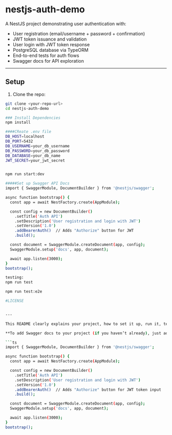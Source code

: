# nestjs-auth-demo

A NestJS project demonstrating user authentication with:

- User registration (email/username + password + confirmation)  
- JWT token issuance and validation  
- User login with JWT token response  
- PostgreSQL database via TypeORM  
- End-to-end tests for auth flows  
- Swagger docs for API exploration  

---

## Setup

1. Clone the repo:

```bash
git clone <your-repo-url>
cd nestjs-auth-demo

### Install Dependencies
npm install

####CReate .env file
DB_HOST=localhost
DB_PORT=5432
DB_USERNAME=your_db_username
DB_PASSWORD=your_db_password
DB_DATABASE=your_db_name
JWT_SECRET=your_jwt_secret


npm run start:dev

#####Set up Swagger API Docs
import { SwaggerModule, DocumentBuilder } from '@nestjs/swagger';

async function bootstrap() {
  const app = await NestFactory.create(AppModule);

  const config = new DocumentBuilder()
    .setTitle('Auth API')
    .setDescription('User registration and login with JWT')
    .setVersion('1.0')
    .addBearerAuth()  // Adds "Authorize" button for JWT
    .build();

  const document = SwaggerModule.createDocument(app, config);
  SwaggerModule.setup('docs', app, document);

  await app.listen(3000);
}
bootstrap();

testing:
npm run test

npm run test:e2e

#LICENSE


---

This README clearly explains your project, how to set it up, run it, test it, and use Swagger.

**To add Swagger docs to your project (if you haven’t already), just add this to your `src/main.ts`:**

```ts
import { SwaggerModule, DocumentBuilder } from '@nestjs/swagger';

async function bootstrap() {
  const app = await NestFactory.create(AppModule);

  const config = new DocumentBuilder()
    .setTitle('Auth API')
    .setDescription('User registration and login with JWT')
    .setVersion('1.0')
    .addBearerAuth()  // Adds "Authorize" button for JWT token input
    .build();

  const document = SwaggerModule.createDocument(app, config);
  SwaggerModule.setup('docs', app, document);

  await app.listen(3000);
}
bootstrap();



